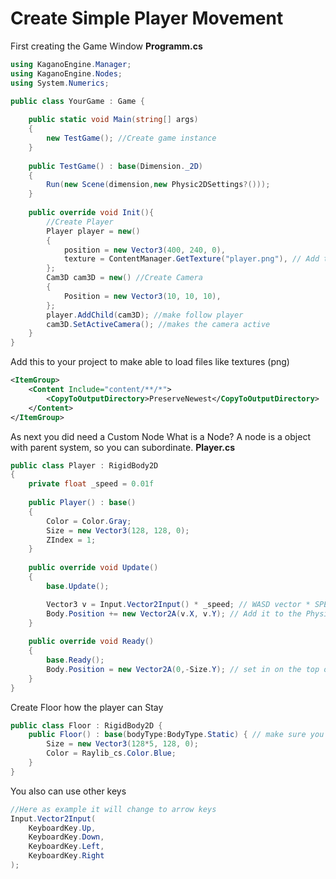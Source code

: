 ﻿# Create Simple Player Movement

First creating the Game Window
**Programm.cs**
```cs
using KaganoEngine.Manager;
using KaganoEngine.Nodes;
using System.Numerics;

public class YourGame : Game {
    
    public static void Main(string[] args)
    {
        new TestGame(); //Create game instance
    }
    
    public TestGame() : base(Dimension._2D)
    {
        Run(new Scene(dimension,new Physic2DSettings?()));
    }
    
    public override void Init(){
        //Create Player
        Player player = new()
        {
            position = new Vector3(400, 240, 0),
            texture = ContentManager.GetTexture("player.png"), // Add the xml up (loads from "content/player.png")
        };
        Cam3D cam3D = new() //Create Camera
        {
            Position = new Vector3(10, 10, 10),
        };
        player.AddChild(cam3D); //make follow player
        cam3D.SetActiveCamera(); //makes the camera active 
    }
}
```
Add this to your project to make able to load files like textures (png)
```xml
<ItemGroup>
    <Content Include="content/**/*">
        <CopyToOutputDirectory>PreserveNewest</CopyToOutputDirectory>
    </Content>
</ItemGroup>
```


As next you did need a Custom Node
What is a Node? A node is a object with parent system, so you can subordinate.
**Player.cs**
```cs
public class Player : RigidBody2D
{
    private float _speed = 0.01f
        
    public Player() : base()
    {
        Color = Color.Gray;
        Size = new Vector3(128, 128, 0);
        ZIndex = 1;
    }
    
    public override void Update()
    {
        base.Update();

        Vector3 v = Input.Vector2Input() * _speed; // WASD vector * SPEED
        Body.Position += new Vector2A(v.X, v.Y); // Add it to the Physic Body
    }
    
    public override void Ready()
    {
        base.Ready();
        Body.Position = new Vector2A(0,-Size.Y); // set in on the top of the floor
    }
}
```

Create Floor how the player can Stay
```cs
public class Floor : RigidBody2D {
    public Floor() : base(bodyType:BodyType.Static) { // make sure you make it static
        Size = new Vector3(128*5, 128, 0);
        Color = Raylib_cs.Color.Blue;
    }
}
```


You also can use other keys
```cs
//Here as example it will change to arrow keys
Input.Vector2Input(
    KeyboardKey.Up,
    KeyboardKey.Down,
    KeyboardKey.Left,
    KeyboardKey.Right
);
```